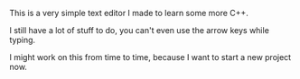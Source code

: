 This is a very simple text editor I made to learn some more C++.

I still have a lot of stuff to do, you can't even use the arrow keys while typing.

I might work on this from time to time, because I want to start a new project now.
